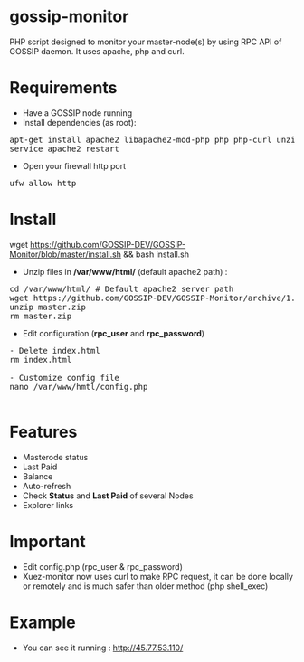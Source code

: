 # gossip-monitor

PHP script designed to monitor your master-node(s) by using RPC API of GOSSIP daemon.
It uses apache, php and curl.

# Requirements

- Have a GOSSIP node running
- Install dependencies (as root):
<pre>
apt-get install apache2 libapache2-mod-php php php-curl unzip
service apache2 restart
</pre>
- Open your firewall http port
<pre>
ufw allow http
</pre>

# Install

wget https://github.com/GOSSIP-DEV/GOSSIP-Monitor/blob/master/install.sh && bash install.sh

- Unzip files in <b>/var/www/html/</b> (default apache2 path) :
<pre>
cd /var/www/html/ # Default apache2 server path
wget https://github.com/GOSSIP-DEV/GOSSIP-Monitor/archive/1.0.zip
unzip master.zip
rm master.zip
</pre>
- Edit configuration (<b>rpc_user</b> and <b>rpc_password</b>)
<pre>
- Delete index.html
rm index.html

- Customize config file
nano /var/www/hmtl/config.php

</pre>

# Features
- Masterode status
- Last Paid
- Balance
- Auto-refresh
- Check <b>Status</b> and <b>Last Paid</b> of several Nodes
- Explorer links

# Important
- Edit config.php (rpc_user & rpc_password)
- Xuez-monitor now uses curl to make RPC request, it can be done locally or remotely and is much safer than older method (php shell_exec)

# Example
- You can see it running : http://45.77.53.110/
